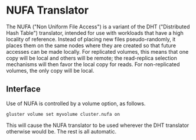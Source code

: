 # NUFA Translator

The NUFA ("Non Uniform File Access") is a variant of the DHT ("Distributed Hash
Table") translator, intended for use with workloads that have a high locality
of reference.  Instead of placing new files pseudo-randomly, it places them on
the same nodes where they are created so that future accesses can be made
locally.  For replicated volumes, this means that one copy will be local and
others will be remote; the read-replica selection mechanisms will then favor
the local copy for reads.  For non-replicated volumes, the only copy will be
local.

## Interface

Use of NUFA is controlled by a volume option, as follows.

	gluster volume set myvolume cluster.nufa on

This will cause the NUFA translator to be used wherever the DHT translator
otherwise would be.  The rest is all automatic.
